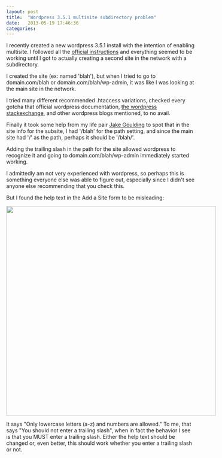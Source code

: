 ```yaml
---
layout: post
title:  "Wordpress 3.5.1 multisite subdirectory problem"
date:   2013-05-19 17:46:36
categories:
---
```


I recently created a new wordpress 3.5.1 install with the intention of enabling multisite. I followed all the <a href="http://codex.wordpress.org/Create_A_Network">official instructions</a> and everything seemed to be working until I got to actually creating a second site in the network with a subdirectory.

I created the site (ex: named 'blah'), but when I tried to go to domain.com/blah or domain.com/blah/wp-admin, it was like I was looking at the main site in the network.

I tried many different recommended .htaccess variations, checked every gotcha that official wordpress documentation, <a href="http://wordpress.stackexchange.com">the wordpress stackexchange</a>, and other wordpress blogs mentioned, to no avail.

Finally it took some help from my life pair <a href="http://jakegoulding.com/">Jake Goulding</a> to spot that in the site info for the subsite, I had '/blah' for the path setting, and since the main site had '/' as the path, perhaps it should be '/blah/'.

Adding the trailing slash in the path for the site allowed wordpress to recognize it and going to domain.com/blah/wp-admin immediately started working.

I admittedly am not very experienced with wordpress, so perhaps this is something everyone else was able to figure out, especially since I didn't see anyone else recommending that you check this.

But I found the help text in the Add a Site form to be misleading:

<a href="http://carol-nichols.com/wp-content/uploads/2013/05/Screen-Shot-2013-05-19-at-5.39.03-PM.png"><img src="http://carol-nichols.com/wp-content/uploads/2013/05/Screen-Shot-2013-05-19-at-5.39.03-PM.png" alt="" title="Screen Shot 2013-05-19 at 5.39.03 PM" width="560" class="aligncenter size-full wp-image-192" style="max-width: 560px;" /></a>

It says "Only lowercase letters (a-z) and numbers are allowed." To me, that says "You should not enter a trailing slash", when in fact the behavior I see is that you MUST enter a trailing slash. Either the help text should be changed or, even better, this should work whether you enter a trailing slash or not.
